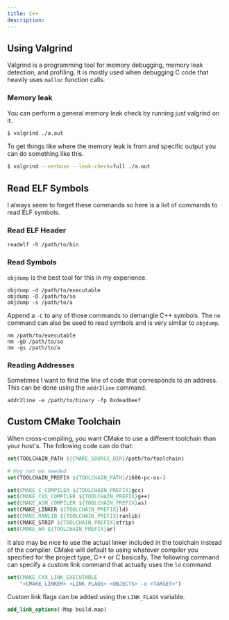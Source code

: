 ```yaml
---
title: C++
description:
---
```


## Using Valgrind

Valgrind is a programming tool for memory debugging, memory leak detection, and
profiling. It is mostly used when debugging C code that heavily uses `malloc`
function calls.

### Memory leak

You can perform a general memory leak check by running just valgrind on it.

```bash
$ valgrind ./a.out
```

To get things like where the memory leak is from and specific output you can do something like this.

```bash
$ valgrind --verbose --leak-check=full ./a.out
```

## Read ELF Symbols

I always seem to forget these commands so here is a list of commands to read
ELF symbols.

### Read ELF Header

`readelf -h /path/to/bin`

### Read Symbols

`objdump` is the best tool for this in my experience.

```
objdump -d /path/to/executable
objdump -D /path/to/so
objdump -s /path/to/a
```

Append a `-C` to any of those commands to demangle C++ symbols. The `nm`
command can also be used to read symbols and is very similar to `objdump`.

```
nm /path/to/executable
nm -gD /path/to/so
nm -gs /path/to/a
```

### Reading Addresses

Sometimes I want to find the line of code that corresponds to an address. This
can be done using the `addr2line` command.

`addr2line -e /path/to/binary -fp 0xdeadbeef`

## Custom CMake Toolchain

When cross-compiling, you want CMake to use a different toolchain than your
host's. The following code can do that:

```cmake
set(TOOLCHAIN_PATH ${CMAKE_SOURCE_DIR}/path/to/toolchain)

# May not me needed
set(TOOLCHAIN_PREFIX ${TOOLCHAIN_PATH}/i686-pc-os-)

set(CMAKE_C_COMPILER ${TOOLCHAIN_PREFIX}gcc)
set(CMAKE_CXX_COMPILER ${TOOLCHAIN_PREFIX}g++)
set(CMAKE_ASM_COMPILER ${TOOLCHAIN_PREFIX}as)
set(CMAKE_LINKER ${TOOLCHAIN_PREFIX}ld)
set(CMAKE_RANLIB ${TOOLCHAIN_PREFIX}ranlib)
set(CMAKE_STRIP ${TOOLCHAIN_PREFIX}strip)
set(CMAKE_AR ${TOOLCHAIN_PREFIX}ar)
```

It also may be nice to use the actual linker included in the toolchain instead
of the compiler. CMake will default to using whatever compiler you specified for
the project type, C++ or C basically. The following command can specify a custom
link command that actually uses the `ld` command.

```cmake
set(CMAKE_CXX_LINK_EXECUTABLE
    "<CMAKE_LINKER> <LINK_FLAGS> <OBJECTS> -o <TARGET>")
```

Custom link flags can be added using the `LINK_FLAGS` variable.

```cmake
add_link_options(-Map build.map)
```
